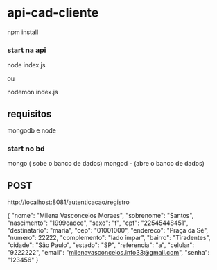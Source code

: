 # api-cad-cliente


npm install

### start na api

node index.js

ou

nodemon index.js

## requisitos

mongodb e node
### start no bd
mongo ( sobe o banco de dados)
mongod - (abre o banco de dados)

## POST

http://localhost:8081/autenticacao/registro

 {
  "nome": "Milena Vasconcelos Moraes",
"sobrenome": "Santos",
"nascimento": "1999cadce",
"sexo": "f",
"cpf": "22545448451",
"destinatario": "maria",
"cep": "01001000",
"endereco": "Praça da Sé",
"numero": 22222,
"complemento": "lado ímpar",
"bairro": "Tiradentes",
"cidade": "São Paulo",
"estado": "SP",
"referencia": "a",
"celular": "9222222",
"email": "milenavasconcelos.info33@gmail.com",
"senha": "123456"
}
